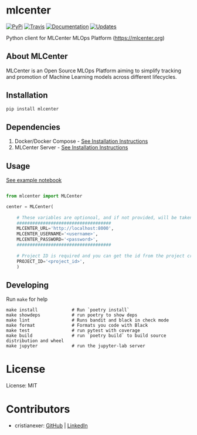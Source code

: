 # mlcenter


[![PyPi](https://img.shields.io/pypi/v/mlcenter.svg)](https://pypi.python.org/pypi/mlcenter)
[![Travis](https://img.shields.io/travis/cristianexer/mlcenter.svg)](https://travis-ci.com/cristianexer/mlcenter)
[![Documentation](https://readthedocs.org/projects/mlcenter/badge/?version=latest)](https://mlcenter.readthedocs.io/en/latest/?badge=latest)
[![Updates](https://pyup.io/repos/github/cristianexer/mlcenter/shield.svg)](https://pyup.io/repos/github/cristianexer/mlcenter/)

Python client for MLCenter MLOps Platform (https://mlcenter.org)


## About MLCenter

MLCenter is an Open Source MLOps Platform aiming to simplify tracking and promotion of Machine Learning models across different lifecycles.

## Installation

```bash
pip install mlcenter
```

## Dependencies

1. Docker/Docker Compose - [See Installation Instructions](https://docs.docker.com/compose/install/)
2. MLCenter Server - [See Installation Instructions](https://github.com/mlcenter-org/mlcenter-server)


## Usage

[See example notebook](https://github.com/mlcenter-org/mlcenter/blob/main/examples/01-Titanic.ipynb)

```python

from mlcenter import MLCenter

center = MLCenter(
    
    # These variables are optionoal, and if not provided, will be taken from the environment variables
    ####################################
    MLCENTER_URL='http://localhost:8000',
    MLCENTER_USERNAME='<username>',
    MLCENTER_PASSWORD='<password>',
    ####################################
    
    # Project ID is required and you can get the id from the project created in the MLCenter UI
    PROJECT_ID='<project_id>',
    )

```



## Developing

Run `make` for help

    make install             # Run `poetry install`
    make showdeps            # run poetry to show deps
    make lint                # Runs bandit and black in check mode
    make format              # Formats you code with Black
    make test                # run pytest with coverage
    make build               # run `poetry build` to build source distribution and wheel
    make jupyter             # run the jupyter-lab server


# License

License: MIT

# Contributors

- cristianexer:  [GitHub](https://github.com/cristianexer) | [LinkedIn](https://www.linkedin.com/in/cristianexer/)

